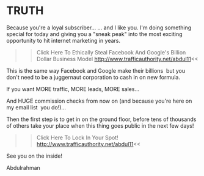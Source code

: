 # TRUTH
Because you're a loyal subscriber...  ... and I like you.
I'm doing something special for today and giving you a "sneak peak" into the most exciting opportunity to hit internet marketing in years.

>> Click Here To Ethically Steal Facebook And Google's Billion Dollar Business Model http://www.trafficauthority.net/abdul11<<

This is the same way Facebook and Google make their billions ­­ but you don't need to be a juggernaut corporation to cash in on new formula.

If you want MORE traffic, MORE leads, MORE sales...

And HUGE commission checks from now on (and because you're here on my email list ­­ you do!)...

Then the first step is to get in on the ground floor, before tens of thousands of others take your place when this thing goes public in the next few days!

>> Click Here To Lock In Your Spot! http://www.trafficauthority.net/abdul11<<

See you on the inside!

Abdulrahman
